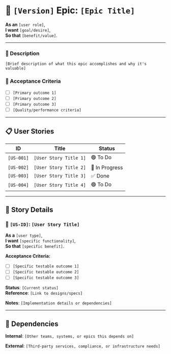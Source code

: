 # 🚀 `[Version]` Epic: `[Epic Title]`

**As an** `[user role]`,  
**I want** `[goal/desire]`,  
**So that** `[benefit/value]`.

---

### 🧭 Description
`[Brief description of what this epic accomplishes and why it's valuable]`

### 🎯 Acceptance Criteria
- [ ] `[Primary outcome 1]`
- [ ] `[Primary outcome 2]`  
- [ ] `[Primary outcome 3]`
- [ ] `[Quality/performance criteria]`

---

## 📋 User Stories

| ID      | Title                             | Status       |
|---------|-----------------------------------|--------------|
| `[US-001]` | `[User Story Title 1]`         | 🟢 To Do     |
| `[US-002]` | `[User Story Title 2]`         | 🔧 In Progress |
| `[US-003]` | `[User Story Title 3]`         | ✅ Done      |
| `[US-004]` | `[User Story Title 4]`         | 🟢 To Do     |

---

## 📘 Story Details

### 🧩 `[US-ID]`: `[User Story Title]`

**As a** `[user type]`,  
**I want** `[specific functionality]`,  
**So that** `[specific benefit]`.

**Acceptance Criteria:**
- [ ] `[Specific testable outcome 1]`
- [ ] `[Specific testable outcome 2]`
- [ ] `[Specific testable outcome 3]`

**Status**: `[Current status]`  
**Reference**: `[Link to designs/specs]`

**Notes**: `[Implementation details or dependencies]`

---


## 🔗 Dependencies

**Internal**: `[Other teams, systems, or epics this depends on]`

**External**: `[Third-party services, compliance, or infrastructure needs]`